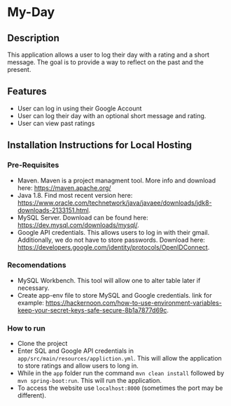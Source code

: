 # My-Day

## Description
This application allows a user to log their day with a rating and a short message. The goal is to provide a way to reflect on the past and the present.

## Features
* User can log in using their Google Account
* User can log their day with an optional short message and rating.
* User can view past ratings

## Installation Instructions for Local Hosting
### Pre-Requisites
* Maven. Maven is a project managment tool. More info and download here: https://maven.apache.org/
* Java 1.8. Find most recent version here: https://www.oracle.com/technetwork/java/javaee/downloads/jdk8-downloads-2133151.html.
* MySQL Server. Download can be found  here: https://dev.mysql.com/downloads/mysql/.
* Google API credentials. This allows users to log in with their gmail. Additionally, we do not have to store passwords. Download here: https://developers.google.com/identity/protocols/OpenIDConnect.

### Recomendations
* MySQL Workbench. This tool will allow one to alter table later if necessary.
* Create app-env file to store MySQL and Google credentials. link for example: https://hackernoon.com/how-to-use-environment-variables-keep-your-secret-keys-safe-secure-8b1a7877d69c.

### How to run
* Clone the project
* Enter SQL and Google API credentials in `app/src/main/resources/appliction.yml`. This will allow the application to store ratings and allow users to long in.
* While in the `app` folder run the command `mvn clean install` followed by `mvn spring-boot:run`. This will run the application.
* To access the website use `localhost:8000` (sometimes the port may be different).
